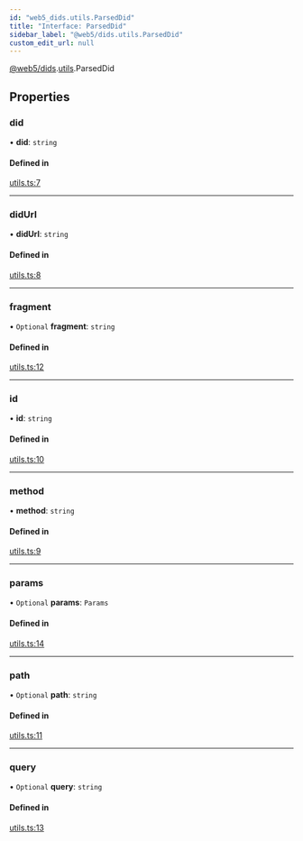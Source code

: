 ```yaml
---
id: "web5_dids.utils.ParsedDid"
title: "Interface: ParsedDid"
sidebar_label: "@web5/dids.utils.ParsedDid"
custom_edit_url: null
---
```


[@web5/dids](../modules/web5_dids.md).[utils](../namespaces/web5_dids.utils.md).ParsedDid

## Properties

### did

• **did**: `string`

#### Defined in

[utils.ts:7](https://github.com/TBD54566975/web5-js/blob/ff920f5/packages/dids/src/utils.ts#L7)

___

### didUrl

• **didUrl**: `string`

#### Defined in

[utils.ts:8](https://github.com/TBD54566975/web5-js/blob/ff920f5/packages/dids/src/utils.ts#L8)

___

### fragment

• `Optional` **fragment**: `string`

#### Defined in

[utils.ts:12](https://github.com/TBD54566975/web5-js/blob/ff920f5/packages/dids/src/utils.ts#L12)

___

### id

• **id**: `string`

#### Defined in

[utils.ts:10](https://github.com/TBD54566975/web5-js/blob/ff920f5/packages/dids/src/utils.ts#L10)

___

### method

• **method**: `string`

#### Defined in

[utils.ts:9](https://github.com/TBD54566975/web5-js/blob/ff920f5/packages/dids/src/utils.ts#L9)

___

### params

• `Optional` **params**: `Params`

#### Defined in

[utils.ts:14](https://github.com/TBD54566975/web5-js/blob/ff920f5/packages/dids/src/utils.ts#L14)

___

### path

• `Optional` **path**: `string`

#### Defined in

[utils.ts:11](https://github.com/TBD54566975/web5-js/blob/ff920f5/packages/dids/src/utils.ts#L11)

___

### query

• `Optional` **query**: `string`

#### Defined in

[utils.ts:13](https://github.com/TBD54566975/web5-js/blob/ff920f5/packages/dids/src/utils.ts#L13)
